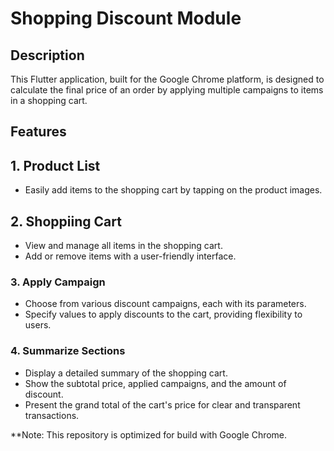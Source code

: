 # Shopping Discount Module
## Description

This Flutter application, built for the Google Chrome platform, is designed to calculate the final price of an order by applying multiple campaigns to items in a shopping cart.
## Features

## 1. Product List
- Easily add items to the shopping cart by tapping on the product images.

## 2. Shoppiing Cart
- View and manage all items in the shopping cart.
- Add or remove items with a user-friendly interface.

### 3. Apply Campaign
- Choose from various discount campaigns, each with its parameters.
- Specify values to apply discounts to the cart, providing flexibility to users.

### 4. Summarize Sections
- Display a detailed summary of the shopping cart.
- Show the subtotal price, applied campaigns, and the amount of discount.
- Present the grand total of the cart's price for clear and transparent transactions.

**Note: This repository is optimized for build with Google Chrome.
